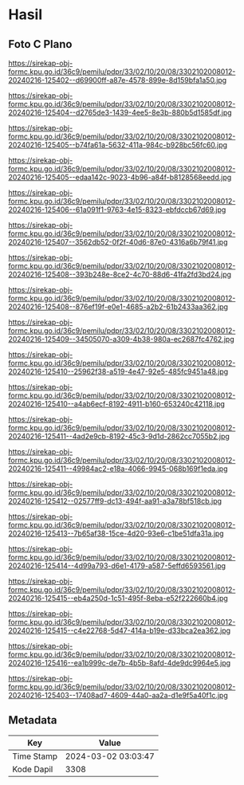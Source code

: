 # Hasil

## Foto C Plano

https://sirekap-obj-formc.kpu.go.id/36c9/pemilu/pdpr/33/02/10/20/08/3302102008012-20240216-125402--d69900ff-a87e-4578-899e-8d159bfa1a50.jpg

https://sirekap-obj-formc.kpu.go.id/36c9/pemilu/pdpr/33/02/10/20/08/3302102008012-20240216-125404--d2765de3-1439-4ee5-8e3b-880b5d1585df.jpg

https://sirekap-obj-formc.kpu.go.id/36c9/pemilu/pdpr/33/02/10/20/08/3302102008012-20240216-125405--b74fa61a-5632-411a-984c-b928bc56fc60.jpg

https://sirekap-obj-formc.kpu.go.id/36c9/pemilu/pdpr/33/02/10/20/08/3302102008012-20240216-125405--edaa142c-9023-4b96-a84f-b8128568eedd.jpg

https://sirekap-obj-formc.kpu.go.id/36c9/pemilu/pdpr/33/02/10/20/08/3302102008012-20240216-125406--61a091f1-9763-4e15-8323-ebfdccb67d69.jpg

https://sirekap-obj-formc.kpu.go.id/36c9/pemilu/pdpr/33/02/10/20/08/3302102008012-20240216-125407--3562db52-0f2f-40d6-87e0-4316a6b79f41.jpg

https://sirekap-obj-formc.kpu.go.id/36c9/pemilu/pdpr/33/02/10/20/08/3302102008012-20240216-125408--393b248e-8ce2-4c70-88d6-41fa2fd3bd24.jpg

https://sirekap-obj-formc.kpu.go.id/36c9/pemilu/pdpr/33/02/10/20/08/3302102008012-20240216-125408--876ef19f-e0e1-4685-a2b2-61b2433aa362.jpg

https://sirekap-obj-formc.kpu.go.id/36c9/pemilu/pdpr/33/02/10/20/08/3302102008012-20240216-125409--34505070-a309-4b38-980a-ec2687fc4762.jpg

https://sirekap-obj-formc.kpu.go.id/36c9/pemilu/pdpr/33/02/10/20/08/3302102008012-20240216-125410--25962f38-a519-4e47-92e5-485fc9451a48.jpg

https://sirekap-obj-formc.kpu.go.id/36c9/pemilu/pdpr/33/02/10/20/08/3302102008012-20240216-125410--a4ab6ecf-8192-4911-b160-653240c42118.jpg

https://sirekap-obj-formc.kpu.go.id/36c9/pemilu/pdpr/33/02/10/20/08/3302102008012-20240216-125411--4ad2e9cb-8192-45c3-9d1d-2862cc7055b2.jpg

https://sirekap-obj-formc.kpu.go.id/36c9/pemilu/pdpr/33/02/10/20/08/3302102008012-20240216-125411--49984ac2-e18a-4066-9945-068b169f1eda.jpg

https://sirekap-obj-formc.kpu.go.id/36c9/pemilu/pdpr/33/02/10/20/08/3302102008012-20240216-125412--02577ff9-dc13-494f-aa91-a3a78bf518cb.jpg

https://sirekap-obj-formc.kpu.go.id/36c9/pemilu/pdpr/33/02/10/20/08/3302102008012-20240216-125413--7b65af38-15ce-4d20-93e6-c1be51dfa31a.jpg

https://sirekap-obj-formc.kpu.go.id/36c9/pemilu/pdpr/33/02/10/20/08/3302102008012-20240216-125414--4d99a793-d6e1-4179-a587-5effd6593561.jpg

https://sirekap-obj-formc.kpu.go.id/36c9/pemilu/pdpr/33/02/10/20/08/3302102008012-20240216-125415--eb4a250d-1c51-495f-8eba-e52f222660b4.jpg

https://sirekap-obj-formc.kpu.go.id/36c9/pemilu/pdpr/33/02/10/20/08/3302102008012-20240216-125415--c4e22768-5d47-414a-b19e-d33bca2ea362.jpg

https://sirekap-obj-formc.kpu.go.id/36c9/pemilu/pdpr/33/02/10/20/08/3302102008012-20240216-125416--ea1b999c-de7b-4b5b-8afd-4de9dc9964e5.jpg

https://sirekap-obj-formc.kpu.go.id/36c9/pemilu/pdpr/33/02/10/20/08/3302102008012-20240216-125403--17408ad7-4609-44a0-aa2a-d1e9f5a40f1c.jpg


## Metadata

| Key        | Value               |
| ---------- | ------------------- |
| Time Stamp | 2024-03-02 03:03:47 |
| Kode Dapil | 3308                |



